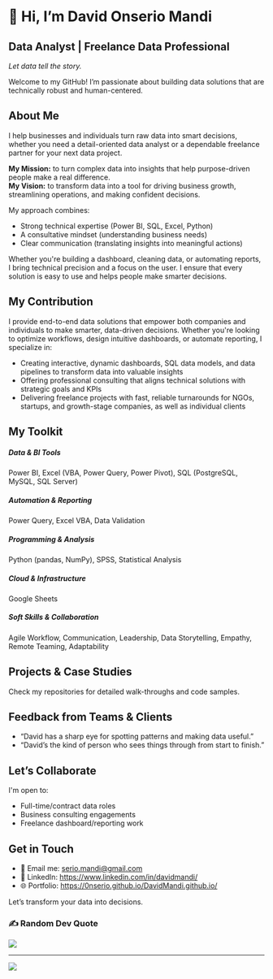 # 👋 Hi, I’m David Onserio Mandi


## Data Analyst | Freelance Data Professional

_Let data tell the story._ 

 Welcome to my GitHub! I’m passionate about building data solutions that are technically robust and human-centered. 


## About Me

I help businesses and individuals turn raw data into smart decisions, whether you need a detail-oriented data analyst or a dependable freelance partner for your next data project.

**My Mission:** to turn complex data into insights that help purpose-driven people make a real difference.<br>**My Vision:** to transform data into a tool for driving business growth, streamlining operations, and making confident decisions.<br>

My approach combines:
* Strong technical expertise (Power BI, SQL, Excel, Python) 
* A consultative mindset (understanding business needs)
* Clear communication (translating insights into meaningful actions)

Whether you're building a dashboard, cleaning data, or automating reports, I bring technical precision and a focus on the user. I ensure that every solution is easy to use and helps people make smarter decisions.

## My Contribution
I provide end-to-end data solutions that empower both companies and individuals to make smarter, data-driven decisions. Whether you're looking to optimize workflows, design intuitive dashboards, or automate reporting, I specialize in:
* Creating interactive, dynamic dashboards, SQL data models, and data pipelines to transform data into valuable insights
* Offering professional consulting that aligns technical solutions with strategic goals and KPIs
* Delivering freelance projects with fast, reliable turnarounds for NGOs, startups, and growth-stage companies, as well as individual clients


## My Toolkit
##### Data & BI Tools
Power BI, Excel (VBA, Power Query, Power Pivot), SQL (PostgreSQL, MySQL, SQL Server)

##### Automation & Reporting
Power Query, Excel VBA, Data Validation

##### Programming & Analysis
Python (pandas, NumPy), SPSS, Statistical Analysis

##### Cloud & Infrastructure<br>
Google Sheets

##### Soft Skills & Collaboration
Agile Workflow, Communication, Leadership, Data Storytelling, Empathy, Remote Teaming, Adaptability

## Projects & Case Studies
Check my repositories for detailed walk-throughs and code samples.

## Feedback from Teams & Clients
- “David has a sharp eye for spotting patterns and making data useful.” 
- “David’s the kind of person who sees things through from start to finish.”

## Let’s Collaborate
I'm open to:
* Full-time/contract data roles
* Business consulting engagements
* Freelance dashboard/reporting work

## Get in Touch
* 📧 Email me: serio.mandi@gmail.com
* 🔗 LinkedIn: https://www.linkedin.com/in/davidmandi/
* 🌐 Portfolio: https://0nserio.github.io/DavidMandi.github.io/


Let’s transform your data into decisions.


### ✍️ Random Dev Quote
![](https://quotes-github-readme.vercel.app/api?type=horizontal&theme=radical)

---
[![](https://visitcount.itsvg.in/api?id=0nserio&icon=0&color=0)](https://visitcount.itsvg.in)

<!-- Proudly created with GPRM ( https://gprm.itsvg.in ) -->
